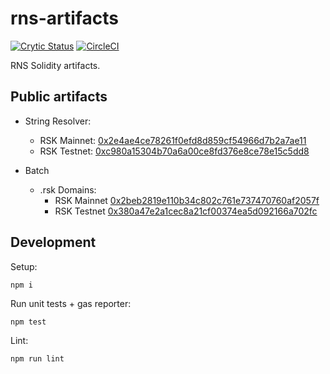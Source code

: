 # rns-artifacts

[![Crytic Status](https://crytic.io/api/repositories/z7-2Yq5MQJeeQGIcdWAZag/badge.svg?token=7d2d855c-569e-4f45-93c4-6d2bbf5f2e71)](https://crytic.io/rnsdomains/rns-artifacts)
[![CircleCI](https://circleci.com/gh/rnsdomains/rns-artifacts.svg?style=svg)](https://circleci.com/gh/rnsdomains/rns-artifacts)

RNS Solidity artifacts.

## Public artifacts

- String Resolver:
  - RSK Mainnet: [0x2e4ae4ce78261f0efd8d859cf54966d7b2a7ae11](https://explorer.rsk.co/address/0x2e4ae4ce78261f0efd8d859cf54966d7b2a7ae11)
  - RSK Testnet: [0xc980a15304b70a6a00ce8fd376e8ce78e15c5dd8](https://explorer.testnet.rsk.co/address/0xc980a15304b70a6a00ce8fd376e8ce78e15c5dd8)

- Batch
  - .rsk Domains:
    - RSK Mainnet [0x2beb2819e110b34c802c761e737470760af2057f](https://explorer.rsk.co/address/0x2beb2819e110b34c802c761e737470760af2057f)
    - RSK Testnet [0x380a47e2a1cec8a21cf00374ea5d092166a702fc](https://explorer.testnet.rsk.co/address/0x380a47e2a1cec8a21cf00374ea5d092166a702fc)

## Development

Setup:
```
npm i
```

Run unit tests + gas reporter:
```
npm test
```

Lint:
```
npm run lint
```
